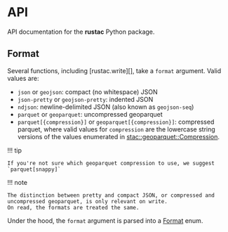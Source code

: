 # API

API documentation for the **rustac** Python package.

## Format

Several functions, including [rustac.write][], take a `format` argument.
Valid values are:

- `json` or `geojson`: compact (no whitespace) JSON
- `json-pretty` or `geojson-pretty`: indented JSON
- `ndjson`: newline-delimited JSON (also known as `geojson-seq`)
- `parquet` or `geoparquet`: uncompressed geoparquet
- `parquet[{compression}]` or `geoparquet[{compression}]`: compressed parquet, where valid values for `compression` are the lowercase string versions of the values enumerated in [stac::geoparquet::Compression](https://docs.rs/stac/latest/stac/geoparquet/enum.Compression.html).

!!! tip

    If you're not sure which geoparquet compression to use, we suggest `parquet[snappy]`

!!! note

    The distinction between pretty and compact JSON, or compressed and uncompressed geoparquet, is only relevant on write.
    On read, the formats are treated the same.

Under the hood, the `format` argument is parsed into a [Format](https://docs.rs/stac/latest/stac/enum.Format.html) enum.
